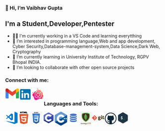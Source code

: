 ### 👋 Hi, I’m Vaibhav Gupta

## I'm a Student,Developer,Pentester
- 👨‍🎓 I'm currently working in a VS Code and learning everytthing
- 👀 I’m interested in programming language,Web and app development, Cyber Security,Database-management-system,Data Science,Dark Web, Cryptography 
- 🌱 I’m currently learning in University Institute of Technology, RGPV Bhopal INDIA.
- 💞️ I’m looking to collaborate with other open source projects
<!-- - ⚡ Fun fact: I love to draw, play guitar and support dad at the Hardware shop
- 👀 I’m interested in programming language,Web and app development, Cyber Security,Database-management-system,Data Science,Dark Web, Cryptography 
- 🌱 I’m currently learning in University Institute of Technology, RGPV Bhopal INDIA. 
- 💞️ I’m looking to collaborate on Cyber Security,Bug bounty,web and app development 
- 📫 How to reach me \\My Email is vaibhavgupta942466@gmail.com 
                     \\My Insta link is https://www.instagram.com/vg._nucleus/?utm_medium=copy_link
                     \\My Linkedin Profile https://www.linkedin.com/in/vaibhav-gupta-337120193/?lipi=urn%3Ali%3Apage%3Ad_flagship3_feed%3B7dsW%2FXq8Q46ty4B2urJ%2FMQ%3D%3D -->
### Connect with me:

[<img align="left" src="READme/Images/gmail.png" alt="" width="45px" />][gmail]
[<img align="left" src="READme/Images/link.png" alt="" width="40px" />][linkedin]
[<img align="left" src="READme/Images/instagram.png" alt="" width="40px" />][instagram]
<br />

### Languages and Tools:
<img align="left" alt="Visual Studio Code" width="40px" src="READme/Images/visual-studio-code.png" />
<img align="left" alt="HTML5" width="40px" src="READme/Images/html5.png" />
<img align="left" alt="CSS3" width="40px" src="READme/Images/css.png" />
<img align="left" alt="C Programming" width="40px" src="READme/Images/c-programming.png" />
<img align="left" alt="C++" width="40px" src="READme/Images/C++.png" />
<img align="left" alt="MySQL" width="40px" src="READme/Images/sql.png" />
<img align="left" alt="MongoDB" width="40px" src="READme/Images/mongodb.png" />
<img align="left" alt="Git" width="40px" src="READme/Images/git.png" />
<img align="left" alt="GitHub" width="40px" src="READme/Images/github.png" />
<img align="left" alt="Terminal" width="40px" src="READme/Images/terminal.png" />
<!---
vaibhavgupta942466/vaibhavgupta942466 is a ✨ special ✨ repository because its `README.md` (this file) appears on your GitHub profile.
You can click the Preview link to take a look at your changes.
--->
<br />
<br />

[linkedin]: https://www.linkedin.com/in/vaibhav-gupta-337120193/
[instagram]: https://www.instagram.com/vg._nucleus/?utm_medium=copy_link
[gmail]: mailto:vaibhavgupta942466@gmail.com